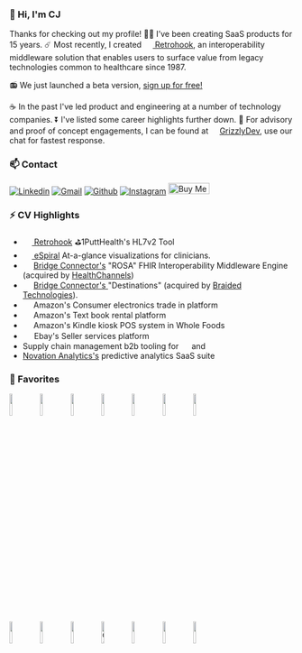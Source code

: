 ### 👋 Hi, I'm CJ

Thanks for checking out my profile!
:technologist: I’ve been creating SaaS products for 15 years. :comet: Most recently, I created <img src="https://retrohook.com/retrohook.e88bdf28.png" width="16"><a href="https://retrohook.com/" target="_blank">[ Retrohook](https://retrohook.com), an interoperability middleware solution that enables users to surface value from legacy technologies common to healthcare since 1987. 
 
 📻 We just launched a beta version, <a href="https://retrohook.com/" target="_blank">sign up for free!</a>  
 
:coffee: In the past I've led product and engineering at a number of technology companies. :arrow_double_down: I've listed some career highlights further down. :calendar: For advisory and proof of concept engagements, I can be found at <a href="https://grizzlydevelopment.com/" target="_blank"><img src="https://grizzlydevelopment.com/_static/build/_assets/bear-logo-GKEMQQS4.png" width="16">[GrizzlyDev](https://grizzlydevelopment.com), use our chat for fastest response.
 
<!-- ### Recent Articles
 <a href="https://blog.grizzlydevelopment.com/launch-ml7" target="_blank">
  <kbd>
   <img 
    src="https://user-images.githubusercontent.com/34116836/220188814-93e24fd5-8e69-4c84-b20e-2ac729d555c2.png" 
    alt="ModernHL7 Release Post" 
    width="246"
    height="auto"
    style="border-radius:70%"
   />
  </kbd>
 <a/>
<a href="https://blog.grizzlydevelopment.com/more-than-code" target="_blank">
  <kbd>
   <img 
    src="https://user-images.githubusercontent.com/34116836/220188262-6d1b0d88-8236-447c-9837-c1424c433809.png" 
    alt="More Than Code" 
    width="246"
    height="auto"
    style="border-radius:70%"
   />
  </kbd>
 <a/>
 <a href="https://blog.grizzlydevelopment.com/fast-dev" target="_blank">
  <kbd>
   <img 
    src="https://user-images.githubusercontent.com/34116836/220188890-98925806-015e-408f-b75a-0b07bcaf1e20.png" 
    alt="Hello Stakeholder" 
    width="246"
    height="auto"
    style="border-radius:70%"
   />
  </kbd>
 <a/> -->

### 📫 Contact

[![Linkedin](https://img.shields.io/badge/-LinkedIn-blue?style=flat&logo=Linkedin&logoColor=white)](https://www.linkedin.com/in/therealsiege)
[![Gmail](https://img.shields.io/badge/-Gmail-c14438?style=flat&logo=Gmail&logoColor=white)](mailto:clint@grizzlydevelopment.com)
[![Github](https://img.shields.io/badge/-Github-000?style=flat&logo=Github&logoColor=white)](https://github.com/therealsiege)
[![Instagram](https://img.shields.io/badge/-Instagram-c13584?style=flat&labelColor=c13584&logo=instagram&logoColor=white)](https://www.instagram.com/fuzeelogik/)
<a href="https://www.buymeacoffee.com/fuzeelogik" target="_blank">
  <img src="https://cdn.buymeacoffee.com/buttons/v2/default-green.png" alt="Buy Me A Coffee" width="73px" style="height: 20px !important; width: 73px !important;" />
</a>

### ⚡ CV Highlights

- <img src="https://retrohook.com/retrohook.e88bdf28.png" width="16"><a href="http://retrohook.com/" target="_blank"> Retrohook</a> ⛳1PuttHealth's HL7v2 Tool
- <img src="https://espiral.healthcare/_static/build/_assets/logo-HLIBITDH.png" width="16"><a href="http://espiral.healthcare/" target="_blank"> eSpiral</a> At-a-glance visualizations for clinicians. 
- <img src="https://encrypted-tbn0.gstatic.com/images?q=tbn:ANd9GcR2ztrsms0HQLkNwVzqcnXUGk-dWdYoFDxzOBxlI3u0yYz9tvjyGEN8GkgqUSBoEKma4pU&usqp=CAU" width="15"> <a href="https://www.bizjournals.com/nashville/news/2021/09/23/how-bridge-connector-collapsed.html" target="_blank"> Bridge Connector's</a>&nbsp;"ROSA" FHIR Interoperability Middleware Engine (acquired by [HealthChannels](https://www.scribeamerica.com/))
- <img src="https://encrypted-tbn0.gstatic.com/images?q=tbn:ANd9GcR2ztrsms0HQLkNwVzqcnXUGk-dWdYoFDxzOBxlI3u0yYz9tvjyGEN8GkgqUSBoEKma4pU&usqp=CAU" width="15"> <a href="https://www.bizjournals.com/nashville/news/2021/09/23/how-bridge-connector-collapsed.html" target="_blank"> Bridge Connector's </a> "Destinations" (acquired by [Braided Technologies](https://braided.io)).
- <img src="https://bardpress.com/wp-content/uploads/2021/07/amazon-smile-logo-transparent-Transparent-Images.png" height="15"> Amazon's Consumer electronics trade in platform
- <img src="https://bardpress.com/wp-content/uploads/2021/07/amazon-smile-logo-transparent-Transparent-Images.png" height="15"> Amazon's Text book rental platform
- <img src="https://bardpress.com/wp-content/uploads/2021/07/amazon-smile-logo-transparent-Transparent-Images.png" height="15"> Amazon's Kindle kiosk POS system in Whole Foods
- <img src="https://upload.wikimedia.org/wikipedia/commons/4/48/EBay_logo.png" height="16"> Ebay's Seller services platform
- Supply chain management b2b tooling for <img src="https://upload.wikimedia.org/wikipedia/commons/thumb/3/31/Wish_logo.svg/1200px-Wish_logo.svg.png" height="15"> and <img src="https://cdn2.hubspot.net/hubfs/2427805/TH_Logo_H@3x-1.png" height="15">
- [Novation Analytics's](https://ihsmarkit.com/btp/novation-analytics.html) predictive analytics SaaS suite

### 🧰 Favorites

<p>
<!--   <a href="https://github.com/therealsiege">
    <picture>
      <source 
        srcset="https://github-readme-stats.vercel.app/api?username=therealsiege&show_icons=true&theme=dark"
        media="(prefers-color-scheme: dark)"
      />
      <source
        srcset="https://github-readme-stats.vercel.app/api?username=therealsiege&show_icons=true"
        media="(prefers-color-scheme: light), (prefers-color-scheme: no-preference)"
      />
      <img align="right" src="https://github-readme-stats.vercel.app/api?username=therealsiege&show_icons=true" />
     </picture>
  </a> -->
  <code><img width="10%" src="https://www.vectorlogo.zone/logos/nodejs/nodejs-ar21.svg"></code>
  <code><img width="10%" src="https://www.vectorlogo.zone/logos/typescriptlang/typescriptlang-ar21.svg"></code>
  <code><img width="10%" src="https://www.vectorlogo.zone/logos/amazon_aws/amazon_aws-ar21.svg"></code>
  <code><img width="10%" src="https://vectorwiki.com/images/3F9ws__remix.svg"></code>
  <code><img width="10%" src="https://www.vectorlogo.zone/logos/reactjs/reactjs-ar21.svg"></code>
  <code><img width="10%" src="https://www.vectorlogo.zone/logos/tailwindcss/tailwindcss-ar21.svg"></code>
  <code><img width="10%" src="https://www.vectorlogo.zone/logos/java/java-ar21.svg"></code>
 
  <code><img width="10%" src="https://www.vectorlogo.zone/logos/json/json-ar21.svg"></code>
  <code><img width="10%" src="https://www.vectorlogo.zone/logos/gnu_bash/gnu_bash-ar21.svg"></code>
  <code><img width="10%" src="https://www.vectorlogo.zone/logos/salesforce/salesforce-ar21.svg"></code>
  <code><img width="10%" src="https://img.shields.io/badge/gitmoji-%20😜%20😍-FFDD67.svg?style=flat-square" alt="Gitmoji"></code>
  <code><img width="10%" src="https://www.vectorlogo.zone/logos/intercom/intercom-ar21.svg"></code>
  <code><img width="10%" src="https://www.vectorlogo.zone/logos/stripe/stripe-ar21.svg"></code>
  <code><img width="10%" src="https://www.vectorlogo.zone/logos/snowflake/snowflake-ar21.svg"></code>  
</p>
